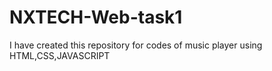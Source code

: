 # NXTECH-Web-task1
I have created this repository for codes of music player using HTML,CSS,JAVASCRIPT
